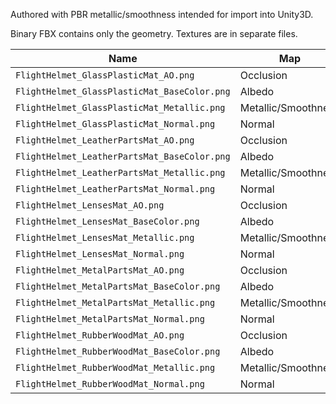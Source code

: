 Authored with PBR metallic/smoothness intended for import into Unity3D.

Binary FBX contains only the geometry. Textures are in separate files.

|Name|Map|
|----|---|
|`FlightHelmet_GlassPlasticMat_AO.png`|Occlusion|
|`FlightHelmet_GlassPlasticMat_BaseColor.png`|Albedo|
|`FlightHelmet_GlassPlasticMat_Metallic.png`|Metallic/Smoothness|
|`FlightHelmet_GlassPlasticMat_Normal.png`|Normal|
|`FlightHelmet_LeatherPartsMat_AO.png`|Occlusion|
|`FlightHelmet_LeatherPartsMat_BaseColor.png`|Albedo|
|`FlightHelmet_LeatherPartsMat_Metallic.png`|Metallic/Smoothness|
|`FlightHelmet_LeatherPartsMat_Normal.png`|Normal|
|`FlightHelmet_LensesMat_AO.png`|Occlusion|
|`FlightHelmet_LensesMat_BaseColor.png`|Albedo|
|`FlightHelmet_LensesMat_Metallic.png`|Metallic/Smoothness|
|`FlightHelmet_LensesMat_Normal.png`|Normal|
|`FlightHelmet_MetalPartsMat_AO.png`|Occlusion|
|`FlightHelmet_MetalPartsMat_BaseColor.png`|Albedo|
|`FlightHelmet_MetalPartsMat_Metallic.png`|Metallic/Smoothness|
|`FlightHelmet_MetalPartsMat_Normal.png`|Normal|
|`FlightHelmet_RubberWoodMat_AO.png`|Occlusion|
|`FlightHelmet_RubberWoodMat_BaseColor.png`|Albedo|
|`FlightHelmet_RubberWoodMat_Metallic.png`|Metallic/Smoothness|
|`FlightHelmet_RubberWoodMat_Normal.png`|Normal|
